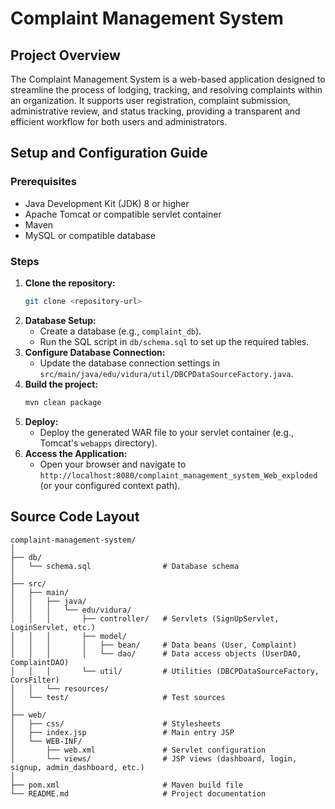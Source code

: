 # Complaint Management System

## Project Overview
The Complaint Management System is a web-based application designed to streamline the process of lodging, tracking, and resolving complaints within an organization. It supports user registration, complaint submission, administrative review, and status tracking, providing a transparent and efficient workflow for both users and administrators.

## Setup and Configuration Guide

### Prerequisites
- Java Development Kit (JDK) 8 or higher
- Apache Tomcat or compatible servlet container
- Maven
- MySQL or compatible database

### Steps
1. **Clone the repository:**
   ```bash
   git clone <repository-url>
   ```
2. **Database Setup:**
    - Create a database (e.g., `complaint_db`).
    - Run the SQL script in `db/schema.sql` to set up the required tables.
3. **Configure Database Connection:**
    - Update the database connection settings in `src/main/java/edu/vidura/util/DBCPDataSourceFactory.java`.
4. **Build the project:**
   ```bash
   mvn clean package
   ```
5. **Deploy:**
    - Deploy the generated WAR file to your servlet container (e.g., Tomcat's `webapps` directory).
6. **Access the Application:**
    - Open your browser and navigate to `http://localhost:8080/complaint_management_system_Web_exploded` (or your configured context path).

## Source Code Layout

```
complaint-management-system/
│
├── db/
│   └── schema.sql                # Database schema
│
├── src/
│   ├── main/
│   │   ├── java/
│   │   │   └── edu/vidura/
│   │   │       ├── controller/   # Servlets (SignUpServlet, LoginServlet, etc.)
│   │   │       ├── model/
│   │   │       │   ├── bean/     # Data beans (User, Complaint)
│   │   │       │   └── dao/      # Data access objects (UserDAO, ComplaintDAO)
│   │   │       └── util/         # Utilities (DBCPDataSourceFactory, CorsFilter)
│   │   └── resources/            
│   └── test/                     # Test sources
│
├── web/
│   ├── css/                      # Stylesheets
│   ├── index.jsp                 # Main entry JSP
│   └── WEB-INF/
│       ├── web.xml               # Servlet configuration
│       └── views/                # JSP views (dashboard, login, signup, admin_dashboard, etc.)
│
├── pom.xml                       # Maven build file
└── README.md                     # Project documentation
```